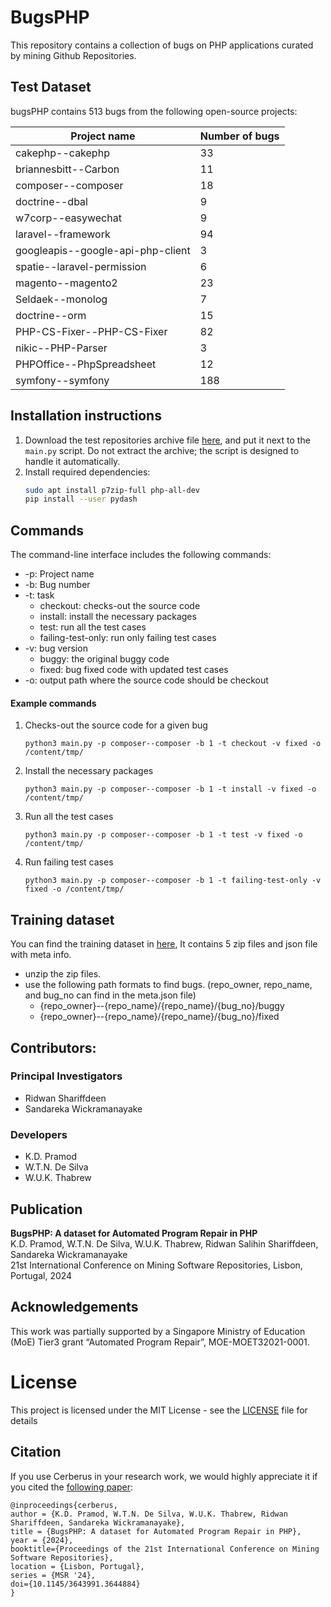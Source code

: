 # BugsPHP

This repository contains a collection of bugs on PHP applications curated by mining Github Repositories.


Test Dataset
---------------
bugsPHP contains 513 bugs from the following open-source projects:

| **Project name**                  | **Number of bugs** |
|-----------------------------------|--------------------|
| cakephp--cakephp                  |                 33 |
| briannesbitt--Carbon              |                 11 |
| composer--composer                |                 18 |
| doctrine--dbal                    |                  9 |
| w7corp--easywechat                |                  9 |
| laravel--framework                |                 94 |
| googleapis--google-api-php-client |                  3 |
| spatie--laravel-permission        |                  6 |
| magento--magento2                 |                 23 |
| Seldaek--monolog                  |                  7 |
| doctrine--orm                     |                 15 |
| PHP-CS-Fixer--PHP-CS-Fixer        |                 82 |
| nikic--PHP-Parser                 |                  3 |
| PHPOffice--PhpSpreadsheet         |                 12 |
| symfony--symfony                  |                188 |

## Installation instructions

1. Download the test repositories archive file [here](https://drive.google.com/file/d/1Y3BAH-kXcmYp9pGOSJ6AxkQu_3YhLyo1/view?usp=sharing), and put it next to the `main.py` script. Do not extract the archive; the script is designed to handle it automatically.
2. Install required dependencies:
   ```bash
   sudo apt install p7zip-full php-all-dev
   pip install --user pydash
   ```

## Commands

The command-line interface includes the following commands:

* -p: Project name
* -b: Bug number
* -t: task
    * checkout: checks-out the source code
    * install: install the necessary packages
    * test: run all the test cases
    * failing-test-only: run only failing test cases
* -v: bug version
    * buggy: the original buggy code
    * fixed: bug fixed code with updated test cases
* -o: output path where the source code should be checkout

#### Example commands

1. Checks-out the source code for a given bug
   ```
   python3 main.py -p composer--composer -b 1 -t checkout -v fixed -o /content/tmp/
   ```
2. Install the necessary packages
   ```
   python3 main.py -p composer--composer -b 1 -t install -v fixed -o /content/tmp/
   ```
3. Run all the test cases
   ```
   python3 main.py -p composer--composer -b 1 -t test -v fixed -o /content/tmp/
   ```
4. Run failing test cases
   ```
   python3 main.py -p composer--composer -b 1 -t failing-test-only -v fixed -o /content/tmp/
   ```

Training dataset
---------------

You can find the training dataset in [here](https://drive.google.com/drive/folders/175U3QoG69T8gSnoyOFA0IgK-Ye93kL_X?usp=sharing), It contains 5 zip files and json file with meta info.
 * unzip the zip files. 
 * use the following path formats to find bugs. (repo_owner, repo_name, and bug_no can find in the meta.json file)
   * {repo_owner}--{repo_name}/{repo_name}/{bug_no}/buggy
   * {repo_owner}--{repo_name}/{repo_name}/{bug_no}/fixed

## Contributors:
### Principal Investigators
* Ridwan Shariffdeen
* Sandareka Wickramanayake

### Developers
* K.D. Pramod
* W.T.N. De Silva
* W.U.K. Thabrew

  
## Publication ##
**BugsPHP: A dataset for Automated Program Repair in PHP** <br>
K.D. Pramod, W.T.N. De Silva, W.U.K. Thabrew, Ridwan Salihin Shariffdeen, Sandareka Wickramanayake <br>
21st International Conference on Mining Software Repositories, Lisbon, Portugal, 2024 <br>


## Acknowledgements ##
This work was partially supported by a Singapore Ministry of Education (MoE) Tier3 grant “Automated Program Repair”, MOE-MOET32021-0001.

# License
This project is licensed under the MIT License - see the [LICENSE](LICENSE) file for details


## Citation

If you use Cerberus in your research work, we would highly appreciate it if you
cited the [following paper](https://rshariffdeen.com/paper/MSR24.pdf):

```
@inproceedings{cerberus,
author = {K.D. Pramod, W.T.N. De Silva, W.U.K. Thabrew, Ridwan Shariffdeen, Sandareka Wickramanayake},
title = {BugsPHP: A dataset for Automated Program Repair in PHP},
year = {2024},
booktitle={Proceedings of the 21st International Conference on Mining Software Repositories},
location = {Lisbon, Portugal},
series = {MSR '24},
doi={10.1145/3643991.3644884}
}
```

